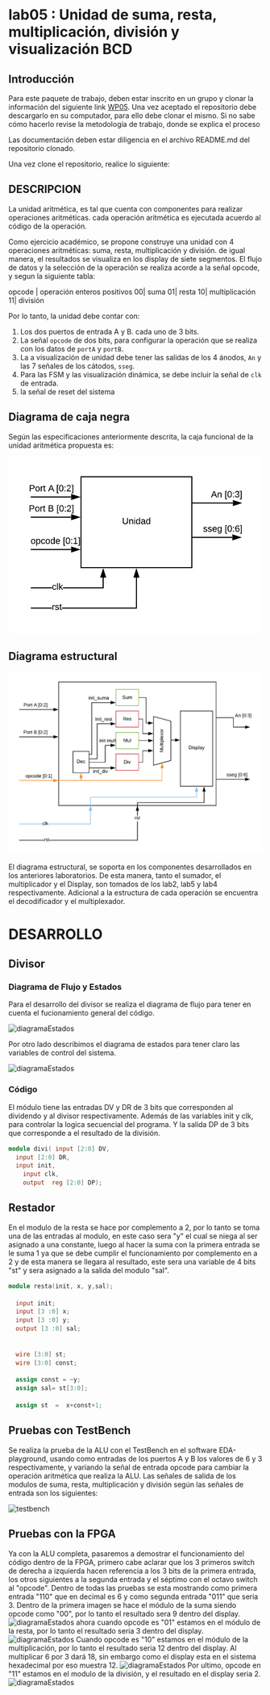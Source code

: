 # lab05 : Unidad de suma, resta, multiplicación, división y visualización BCD
## Introducción

Para este paquete de trabajo, deben estar inscrito en un grupo y clonar la información del siguiente link [WP05](https://classroom.github.com/g/dHrBou9a). Una vez aceptado el repositorio debe descargarlo en su computador, para ello debe clonar el mismo. Si no sabe cómo hacerlo revise la metodología de trabajo, donde se explica el proceso

Las documentación deben estar diligencia en el archivo README.md del repositorio clonado.

Una vez clone el repositorio, realice lo siguiente:


## DESCRIPCION
La unidad aritmética, es tal que cuenta con componentes para realizar operaciones aritméticas. cada operación aritmética es ejecutada acuerdo al código de la operación.

Como ejercicio académico, se propone construye una unidad con 4 operaciones aritméticas: suma, resta, multiplicación y división.  de igual manera, el resultados se visualiza en los display de siete segmentos. El flujo de datos y la selección de la operación se realiza acorde a la señal opcode, y segun la siguiente tabla:


opcode | operación  enteros positivos
00| suma
01| resta
10|  multiplicación
11| división

Por lo tanto, la unidad debe contar con:

1. Los dos puertos de entrada A y B. cada uno de  3 bits.
2. La señal `opcode` de dos bits, para configurar la operación que se realiza con los datos de `portA` y `portB`.
3. La a visualización de unidad debe tener las salidas de los 4 ánodos, `An`  y las 7 señales de los cátodos, `sseg`.
4. Para las FSM  y las visualización dinámica, se debe incluir la señal de `clk` de entrada.
5. la señal de reset del sistema

## Diagrama de caja negra

Según las especificaciones anteriormente descrita, la caja funcional de la unidad aritmética propuesta es:

![caja negra](https://github.com/Fabeltranm/SPARTAN6-ATMEGA-MAX5864/blob/master/lab/lab06_Unidad_aritmetica/doc/cajanegra.png)


## Diagrama estructural

![estructural](https://github.com/Fabeltranm/SPARTAN6-ATMEGA-MAX5864/blob/master/lab/lab06_Unidad_aritmetica/doc/diagraEstructural.png)

El diagrama estructural, se soporta en los componentes desarrollados en los anteriores laboratorios. De esta manera,  tanto el sumador, el multiplicador  y el Display, son tomados de los lab2, lab5 y lab4  respectivamente. Adicional a la estructura de cada operación se encuentra el decodificador  y el multiplexador.


# DESARROLLO

## Divisor

### Diagrama de Flujo y Estados

Para el desarrollo del divisor se realiza el diagrama de flujo para tener en cuenta el fucionamiento general del código.

![diagramaEstados](https://github.com/unal-edigital2/lab01-alu-grupo14/blob/master/fig/FLUJOD.png)

Por otro lado describimos el diagrama de estados para tener claro las variables de control del sistema.

![diagramaEstados](https://github.com/unal-edigital2/lab01-alu-grupo14/blob/master/fig/ESTADOSD.png)

### Código

El módulo tiene las entradas DV y DR de 3 bits que corresponden al dividendo y al divisor respectivamente. Además de las variables init y clk, para controlar la logica secuencial del programa. Y la salida DP de 3 bits que corresponde a el resultado de la división.


``` verilog
module divi( input [2:0] DV,
  input [2:0] DR,
  input init,
	input clk,
	output  reg [2:0] DP);
```



## Restador

En el modulo de la resta se hace por complemento a 2, por lo tanto se toma una de las entradas al modulo, en este caso sera "y" el cual se niega al ser asignado a una constante, luego al hacer la suma con la primera entrada se le suma 1 ya que se debe cumplir el funcionamiento por complemento en a 2 y de esta manera se llegara al resultado, este sera una variable de 4 bits "st" y sera asignado a la salida del modulo "sal".
``` verilog
module resta(init, x, y,sal);

  input init;
  input [3 :0] x;
  input [3 :0] y;
  output [3 :0] sal;


  wire [3:0] st;
  wire [3:0] const;

  assign const = ~y;
  assign sal= st[3:0];

  assign st  = 	x+const+1;
```

## Pruebas con TestBench

Se realiza la prueba de la ALU con el TestBench en el software EDA-playground, usando como entradas de los puertos A y B los valores de 6 y 3 respectivamente, y variando la señal de entrada opcode para cambiar la operación aritmética que realiza la ALU. Las señales de salida de los modulos de suma, resta, multiplicación y división según las señales de entrada son los siguientes:

![testbench](https://github.com/unal-edigital2/lab01-alu-grupo14/blob/master/fig/testbench.png)

## Pruebas con la FPGA
Ya con la ALU completa, pasaremos a demostrar el funcionamiento del código dentro de la FPGA, primero cabe aclarar que los 3 primeros switch de derecha a izquierda hacen referencia a los 3 bits de la primera entrada, los otros siguientes a la segunda entrada y el séptimo con el octavo switch al "opcode". Dentro de todas las pruebas se esta mostrando como primera entrada "110" que en decimal es 6 y como segunda entrada "011" que seria 3.
Dentro de la primera imagen se hace el módulo de la suma siendo opcode como "00", por lo tanto el resultado sera 9 dentro del display.
![diagramaEstados](https://github.com/unal-edigital2/lab01-alu-grupo14/blob/master/fig/suma.jpeg)
ahora cuando opcode es "01" estamos en el módulo de la resta, por lo tanto el resultado seria 3 dentro del display.
![diagramaEstados](https://github.com/unal-edigital2/lab01-alu-grupo14/blob/master/fig/resta.jpeg)
Cuando opcode es "10" estamos en el módulo de la multiplicación, por lo tanto el resultado seria 12 dentro del display. Al multiplicar 6 por 3 dará 18, sin embargo como el display esta en el sistema hexadecimal por eso muestra 12.
![diagramaEstados](https://github.com/unal-edigital2/lab01-alu-grupo14/blob/master/fig/multip.jpeg)
Por ultimo, opcode en "11" estamos en el modulo de la división, y el resultado en el display seria 2.
![diagramaEstados](https://github.com/unal-edigital2/lab01-alu-grupo14/blob/master/fig/divis.jpeg)
